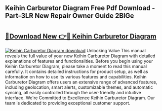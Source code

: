 ## Keihin Carburetor Diagram Free Pdf Download - Part-3LR New Repair Owner Guide 2BlGe

# <h2><a href="http://dfjn4xs.blite.top/?on=Keihin+Carburetor+Diagram">🔗Download New 👉🔴 Keihin Carburetor Diagram</a></h2>

[![Keihin Carburetor Diagram download](https://i.imgur.com/lujVjoI.png)](http://dfjn4xs.blite.top/?on=Keihin+Carburetor+Diagram)
Unlocking Value This manual reveals the full value of your new Keihin Carburetor Diagram with detailed explanations of features and functionalities. Before you begin using your Keihin Carburetor Diagram, please take a moment to read this manual carefully. It contains detailed instructions for product setup, as well as information on how to use its various features and capabilities. Keihin Carburetor Diagram offers users an extensive range of advanced features, including geolocation, smart alerts, customizable themes, and automatic syncing, all easily controlled through the user-friendly and intuitive interface. We're Committed to Excellence Keihin Carburetor Diagram. Our team is dedicated to providing exceptional customer support.
